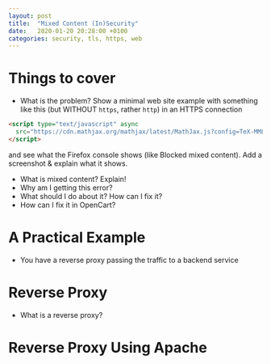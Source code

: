 ```yaml
---
layout: post
title:  "Mixed Content (In)Security"
date:   2020-01-20 20:28:00 +0100
categories: security, tls, https, web
---
```


<script type="text/javascript" async
  src="https://cdn.mathjax.org/mathjax/latest/MathJax.js?config=TeX-MML-AM_CHTML">
</script>

# Things to cover
* What is the problem? Show a minimal web site example with something like this (but WITHOUT `https`, rather `http`) in an HTTPS connection

```html
<script type="text/javascript" async
  src="https://cdn.mathjax.org/mathjax/latest/MathJax.js?config=TeX-MML-AM_CHTML">
</script>
```
and see what the Firefox console shows (like Blocked mixed content). Add a screenshot & explain what it shows.

* What is mixed content? Explain!
* Why am I getting this error?
* What should I do about it? How can I fix it?
* How can I fix it in OpenCart?

# A Practical Example
* You have a reverse proxy passing the traffic to a backend service

# Reverse Proxy
* What is a reverse proxy?

# Reverse Proxy Using Apache
